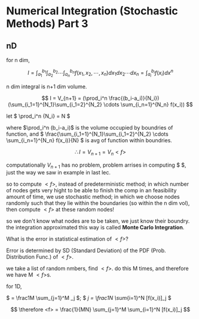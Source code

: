 # Numerical Integration (Stochastic Methods) Part 3

## nD

for n dim,

$$ I = \int_{a_1}^{b_1}\int_{a_2}^{b_2}\cdots\int_{a_n}^{b_n} f(x_1, x_2, \cdots, x_n) dx_1 dx_2 \cdots dx_n = \int_{a_i}^{b_i} f(x_i) dx^n $$

n dim integral is n+1 dim volume.

$$ I = V_{n+1} = (\prod_i^n \frac{(b_i-a_i)}{N_i}) (\sum_{i_1=1}^{N_1}\sum_{i_1=2}^{N_2} \cdots \sum_{i_n=1}^{N_n} f(x_i)) $$

let $ \prod_i^n {N_i} = N $

where $\prod_i^n (b_i-a_i)$ is the volume occupied by boundries of function, and $ \frac{\sum_{i_1=1}^{N_1}\sum_{i_1=2}^{N_2} \cdots \sum_{i_n=1}^{N_n} f(x_i)}{N} $ is avg of function within boundries.

$$ \therefore I = V_{n+1} = V_n <f> $$

computationally $V_{n+1}$ has no problem, problem arrises in computing $ <f> $, just the way we saw in example in last lec.

so to compute $<f>$, instead of predeterministic method; in which number of nodes gets very hight to be able to finish the comp in an feasibility amount of time, we use stochastic method; in which we choose nodes randomly such that they lie within the boundaries (so within the n dim vol), then compute $<f>$ at these random nodes!

so we don't know what nodes are to be taken, we just know their boundry. the integration approximated this way is called **Monte Carlo Integration**.

What is the error in statistical estimation of $<f>$?

Error is determined by SD (Standard Deviation) of the PDF (Prob. Distribution Func.) of $<f>$.

we take a list of random nmbers, find $<f>$. do this M times, and therefore we have M $<f>$s.

for 1D,

$ <f> = \frac1M \sum_{j=1}^M <f>_j $; $ <f>_j = \frac1N \sum_{i=1}^N [f(x_i)]_j $

$$ \therefore <f> = \frac{1}{MN} \sum_{j=1}^M \sum_{i=1}^N [f(x_i)]_j $$